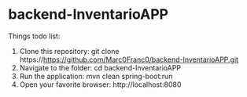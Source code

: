 # backend-InventarioAPP
Things todo list:
1. Clone this repository: git clone https://https://github.com/Marc0Franc0/backend-InventarioAPP.git
2. Navigate to the folder: cd backend-InventarioAPP
3. Run the application: mvn clean spring-boot:run
4. Open your favorite browser: http://localhost:8080

